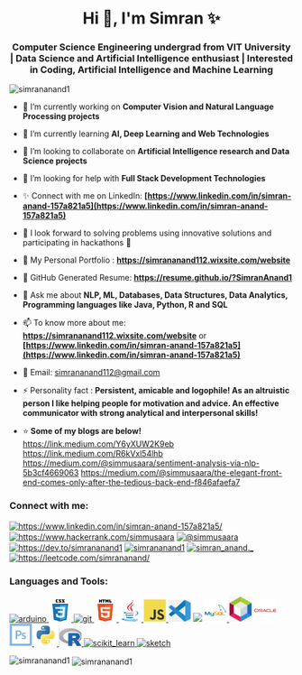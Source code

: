 <h1 align="center">Hi 👋, I'm Simran ✨</h1>
<h3 align="center">Computer Science Engineering undergrad from VIT University | Data Science and Artificial Intelligence enthusiast | Interested in Coding, Artificial Intelligence and Machine Learning</h3>

<p align="left"> <img src="https://komarev.com/ghpvc/?username=simrananand1&label=Profile%20views&color=0e75b6&style=flat" alt="simrananand1" /> </p>

- 🔭 I’m currently working on **Computer Vision and Natural Language Processing projects**

- 🌱 I’m currently learning **AI, Deep Learning and Web Technologies**

- 💫 I’m looking to collaborate on **Artificial Intelligence research and Data Science projects**

- 🤝 I’m looking for help with **Full Stack Development Technologies**

- ✨ Connect with me on LinkedIn: **[https://www.linkedin.com/in/simran-anand-157a821a5](https://www.linkedin.com/in/simran-anand-157a821a5)**

- 📝 I look forward to solving problems using innovative solutions and participating in hackathons 💫
- 📄 My Personal Portfolio : **https://simrananand112.wixsite.com/website**
- 💎 GitHub Generated Resume: **https://resume.github.io/?SimranAnand1**

- 💬 Ask me about **NLP, ML, Databases, Data Structures, Data Analytics, Programming languages like Java, Python, R and SQL**

- 📫 To know more about me:  **https://simrananand112.wixsite.com/website** or **[https://www.linkedin.com/in/simran-anand-157a821a5](https://www.linkedin.com/in/simran-anand-157a821a5)**
- 🔸 Email:  simrananand112@gmail.com

- ⚡ Personality fact :  **Persistent, amicable and logophile! As an altruistic person I like helping people for motivation and advice. An effective communicator with strong analytical and interpersonal skills!**
- ⭐ **Some of my blogs are below!**
https://link.medium.com/Y6yXUW2K9eb
https://link.medium.com/R6kVxl54lhb                            
https://medium.com/@simmusaara/sentiment-analysis-via-nlp-5b3cf4669063
https://medium.com/@simmusaara/the-elegant-front-end-comes-only-after-the-tedious-back-end-f846afaefa7

<h3 align="left">Connect with me:</h3>
<p align="left">
<a href="https://linkedin.com/in/simran-anand-157a821a5/" target="blank"><img align="center" src="https://cdn.jsdelivr.net/npm/simple-icons@3.0.1/icons/linkedin.svg" alt="https://www.linkedin.com/in/simran-anand-157a821a5/" height="30" width="40" /></a>
<a href="https://hackerrank.com/simmusaara" target="blank"><img align="center" src="https://cdn.jsdelivr.net/npm/simple-icons@3.0.1/icons/hackerrank.svg" alt="https://www.hackerrank.com/simmusaara" height="30" width="40" /></a>
<a href="https://medium.com/@simmusaara" target="blank"><img align="center" src="https://cdn.jsdelivr.net/npm/simple-icons@3.0.1/icons/medium.svg" alt="@simmusaara" height="30" width="40" /></a>
<a href="https://dev.to/simrananand1" target="blank"><img align="center" src="https://cdn.jsdelivr.net/npm/simple-icons@3.0.1/icons/dev-dot-to.svg" alt="https://dev.to/simrananand1" height="30" width="40" /></a>
<a href="https://kaggle.com/simrananand1" target="blank"><img align="center" src="https://cdn.jsdelivr.net/npm/simple-icons@3.0.1/icons/kaggle.svg" alt="simrananand1" height="30" width="40" /></a>
<a href="https://instagram.com/simran_anand._" target="blank"><img align="center" src="https://cdn.jsdelivr.net/npm/simple-icons@3.0.1/icons/instagram.svg" alt="simran_anand._" height="30" width="40" /></a>
<a href="https://leetcode.com/simrananand/" target="blank"><img align="center" src="https://cdn.jsdelivr.net/npm/simple-icons@3.0.1/icons/leetcode.svg" alt="https://leetcode.com/simrananand/" height="30" width="40" /></a>
</p>

<h3 align="left">Languages and Tools:</h3>
<p align="left"> <a href="https://www.arduino.cc/" target="_blank"> <img src="https://cdn.worldvectorlogo.com/logos/arduino-1.svg" alt="arduino" width="40" height="40"/> </a> <a href="https://www.w3schools.com/css/" target="_blank"> <img src="https://raw.githubusercontent.com/devicons/devicon/master/icons/css3/css3-original-wordmark.svg" alt="css3" width="40" height="40"/> </a> <a href="https://git-scm.com/" target="_blank"> <img src="https://www.vectorlogo.zone/logos/git-scm/git-scm-icon.svg" alt="git" width="40" height="40"/> </a> <a href="https://www.w3.org/html/" target="_blank"> <img src="https://raw.githubusercontent.com/devicons/devicon/master/icons/html5/html5-original-wordmark.svg" alt="html5" width="40" height="40"/> </a> <a href="https://www.java.com" target="_blank"> <img src="https://raw.githubusercontent.com/devicons/devicon/master/icons/java/java-original.svg" alt="java" width="40" height="40"/> </a> <a href="https://developer.mozilla.org/en-US/docs/Web/JavaScript" target="_blank"> <img src="https://raw.githubusercontent.com/devicons/devicon/master/icons/javascript/javascript-original.svg" alt="javascript" width="40" height="40"/> </a> 
  <a href="https://code.visualstudio.com/"><img src="https://github.com/SimranAnand1/SimranAnand1/blob/main/Vscode.PNG" width=40></a> <a href="https://matlab.mathworks.com/"><img src="https://uk.mathworks.com/company/newsletters/articles/the-mathworks-logo-is-an-eigenfunction-of-the-wave-equation/_jcr_content/mainParsys/image_2.adapt.480.medium.gif/1469941373397.gif" width=60></a> <a href="https://www.mysql.com/" target="_blank"> <img src="https://raw.githubusercontent.com/devicons/devicon/master/icons/mysql/mysql-original-wordmark.svg" alt="mysql" width="40" height="40"/> </a> 
  <a href="https://netbeans.org/"><img src="https://github.com/SimranAnand1/SimranAnand1/blob/main/netbeans.PNG" width=40></a> <a href="https://www.oracle.com/" target="_blank"> <img src="https://raw.githubusercontent.com/devicons/devicon/master/icons/oracle/oracle-original.svg" alt="oracle" width="40" height="40"/> </a> <a href="https://www.photoshop.com/en" target="_blank"> <img src="https://raw.githubusercontent.com/devicons/devicon/master/icons/photoshop/photoshop-line.svg" alt="photoshop" width="40" height="40"/> </a> <a href="https://www.python.org" target="_blank"> <img src="https://raw.githubusercontent.com/devicons/devicon/master/icons/python/python-original.svg" alt="python" width="40" height="40"/> </a> <a href="https://www.r-project.org/"><img src="https://github.com/SimranAnand1/SimranAnand1/blob/main/r.PNG" width=40></a><a href="https://scikit-learn.org/" target="_blank"> <img src="https://upload.wikimedia.org/wikipedia/commons/0/05/Scikit_learn_logo_small.svg" alt="scikit_learn" width="40" height="40"/> </a> <a href="https://www.sketch.com/" target="_blank"> <img src="https://www.vectorlogo.zone/logos/sketchapp/sketchapp-icon.svg" alt="sketch" width="40" height="40"/> </a> </p>

<p><img align="left" src="https://github-readme-stats.vercel.app/api/top-langs/?username=SimranAnand1&layout=compact" alt="simrananand1" /></p>

<p>&nbsp;<img align="center" src="https://github-readme-stats.vercel.app/api?username=SimranAnand1&show_icons=true&theme=radical" alt="simrananand1"/></p>

